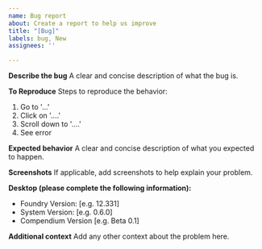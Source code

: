 ```yaml
---
name: Bug report
about: Create a report to help us improve
title: "[Bug]"
labels: bug, New
assignees: ''

---
```


**Describe the bug**
A clear and concise description of what the bug is.

**To Reproduce**
Steps to reproduce the behavior:
1. Go to '...'
2. Click on '....'
3. Scroll down to '....'
4. See error

**Expected behavior**
A clear and concise description of what you expected to happen.

**Screenshots**
If applicable, add screenshots to help explain your problem.

**Desktop (please complete the following information):**
 - Foundry Version: [e.g. 12.331]
 - System Version: [e.g. 0.6.0]
 - Compendium Version [e.g. Beta 0.1]

**Additional context**
Add any other context about the problem here.
